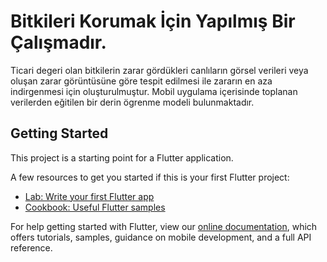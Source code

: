 # Bitkileri Korumak İçin Yapılmış Bir Çalışmadır. 

Ticari degeri olan bitkilerin zarar gördükleri canlıların görsel verileri veya oluşan zarar görüntüsüne göre tespit edilmesi ile zararın en aza indirgenmesi için oluşturulmuştur. Mobil uygulama içerisinde toplanan verilerden eğitilen bir derin ögrenme modeli bulunmaktadır.

## Getting Started

This project is a starting point for a Flutter application.

A few resources to get you started if this is your first Flutter project:

- [Lab: Write your first Flutter app](https://flutter.dev/docs/get-started/codelab)
- [Cookbook: Useful Flutter samples](https://flutter.dev/docs/cookbook)

For help getting started with Flutter, view our
[online documentation](https://flutter.dev/docs), which offers tutorials,
samples, guidance on mobile development, and a full API reference.
